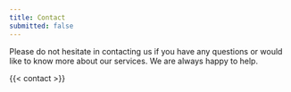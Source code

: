 ```yaml
---
title: Contact
submitted: false
---
```


Please do not hesitate in contacting us if you have any questions or would like to know more about our services. We are always happy to help.

{{< contact >}}
